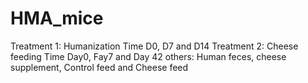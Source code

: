 # HMA_mice
Treatment 1: Humanization
Time D0, D7 and D14
Treatment 2: Cheese feeding
Time Day0, Fay7 and Day 42
others: Human feces, cheese supplement, Control feed and Cheese feed
